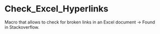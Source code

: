 # Check_Excel_Hyperlinks
Macro that allows to check for broken links in an Excel document -> Found in Stackoverflow.
